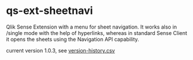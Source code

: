 # qs-ext-sheetnavi
Qlik Sense Extension with a menu for sheet navigation. It works also in /single mode with the help of hyperlinks, whereas
in standard Sense Client it opens the sheets using the Navigation API capability. 

current version 1.0.3, see [version-history.csv](version-history.csv)


